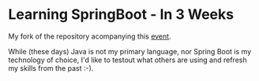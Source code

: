 # Learning SpringBoot - In 3 Weeks

My fork of the repository acompanying this [event](https://learning.oreilly.com/live-events/hands-on-spring-boot-in-3-weeks/0636920061597/0636920088326/).

While (these days) Java is not my primary language, nor Spring Boot is my technology of choice, I'd like to testout what others are using and refresh my skills from the past :-).
